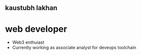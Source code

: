 ## kaustubh lakhan
# web developer
- Web3 enthuiast 
- Currently working as associate analyst for deveops toolchain
  
